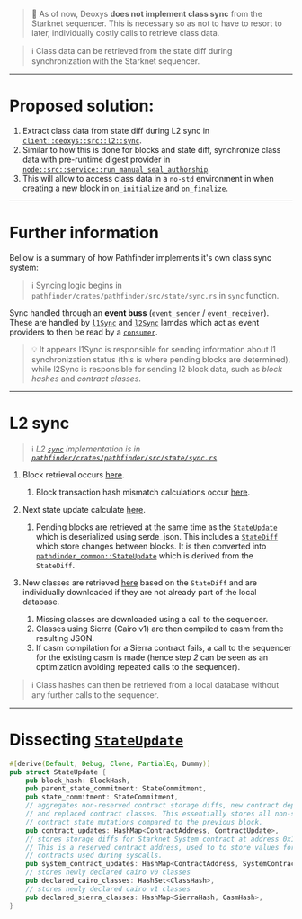 > 🚨 As of now, Deoxys **does not implement class sync** from the Starknet sequencer. This is necessary so as not to have to resort to later, individually costly calls to retrieve class data.

> ℹ️ Class data can be retrieved from the state diff during synchronization with the Starknet sequencer.

---
# Proposed solution:

1. Extract class data from state diff during L2 sync in [`client::deoxys::src::l2::sync`](https://github.com/KasarLabs/deoxys/blob/8f746a950de942b74e4d62f40027acecf85e2154/crates/client/deoxys/src/l2.rs#L89).
2. Similar to how this is done for blocks and state diff, synchronize class data with pre-runtime digest provider in [`node::src::service::run_manual_seal_authorship`](https://github.com/KasarLabs/deoxys/blob/8f746a950de942b74e4d62f40027acecf85e2154/crates/node/src/service.rs#L641C3-L641C3).
3. This will allow to access class data in a `no-std` environment in when creating a new block in [`on_initialize`](https://github.com/KasarLabs/deoxys/blob/8f746a950de942b74e4d62f40027acecf85e2154/crates/pallets/starknet/src/lib.rs#L194) and [`on_finalize`](https://github.com/KasarLabs/deoxys/blob/8f746a950de942b74e4d62f40027acecf85e2154/crates/pallets/starknet/src/lib.rs#L185).

---
# Further information

Bellow is a summary of how Pathfinder implements it's own class sync system:

> ℹ️ Syncing logic begins in `pathfinder/crates/pathfinder/src/state/sync.rs` in `sync` function.

Sync handled through an **event buss** (`event_sender` / `event_receiver`). These are handled by [`l1Sync`](https://github.com/eqlabs/pathfinder/blob/main/crates/pathfinder/src/state/sync.rs#L125) and [`l2Sync`](https://github.com/eqlabs/pathfinder/blob/main/crates/pathfinder/src/state/sync.rs#L126) lamdas which act as event providers to then be read by a [`consumer`](https://github.com/eqlabs/pathfinder/blob/main/crates/pathfinder/src/state/sync.rs#L331).

> 💡 It appears l1Sync is responsible for sending information about l1 synchronization status (this is where pending blocks are determined), while l2Sync is responsible for sending l2 block data, such as *block hashes* and *contract classes*.

---

# L2 sync

> ℹ️ *L2 [`sync`](https://github.com/eqlabs/pathfinder/blob/bb08596e2bd6b05fee90d85ea63845789935a3fa/crates/pathfinder/src/state/sync/l2.rs#L92) implementation is in [`pathfinder/crates/pathfinder/src/state/sync.rs`](https://github.com/eqlabs/pathfinder/blob/bb08596e2bd6b05fee90d85ea63845789935a3fa/crates/pathfinder/src/state/sync/l2.rs)*

1. Block retrieval occurs [here](https://github.com/eqlabs/pathfinder/blob/bb08596e2bd6b05fee90d85ea63845789935a3fa/crates/pathfinder/src/state/sync/l2.rs#L425).
	1. Block transaction hash mismatch calculations occur [here](https://github.com/eqlabs/pathfinder/blob/bb08596e2bd6b05fee90d85ea63845789935a3fa/crates/pathfinder/src/state/sync/l2.rs#L523).
	
2. Next state update calculate [here](https://github.com/eqlabs/pathfinder/blob/bb08596e2bd6b05fee90d85ea63845789935a3fa/crates/pathfinder/src/state/sync/l2.rs#L147).
	1.  Pending blocks are retrieved at the same time as the [`StateUpdate`](https://github.com/eqlabs/pathfinder/blob/bb08596e2bd6b05fee90d85ea63845789935a3fa/crates/gateway-types/src/reply.rs#L1692) which is deserialized using serde_json. This includes a [`StateDiff`](https://github.com/eqlabs/pathfinder/blob/bb08596e2bd6b05fee90d85ea63845789935a3fa/crates/gateway-types/src/reply.rs#L1783) which store changes between blocks. It is then converted into [`pathdinder_common::StateUpdate`](https://github.com/eqlabs/pathfinder/blob/main/crates/common/src/state_update.rs#L15) which is derived from the `StateDiff`.

3. New classes are retrieved [here](https://github.com/eqlabs/pathfinder/blob/bb08596e2bd6b05fee90d85ea63845789935a3fa/crates/pathfinder/src/state/sync/l2.rs#L240) based on the `StateDiff` and are individually downloaded if they are not already part of the local database.
	1. Missing classes are downloaded using a call to the sequencer.
	2. Classes using Sierra (Cairo v1) are then compiled to casm from the resulting JSON.
	3. If casm compilation for a Sierra contract fails, a call to the sequencer for the existing casm is made (hence step *2* can be seen as an optimization avoiding repeated calls to the sequencer).

> ℹ️ Class hashes can then be retrieved from a local database without any further calls to the sequencer.

---
# Dissecting [`StateUpdate`](https://github.com/eqlabs/pathfinder/blob/main/crates/common/src/state_update.rs#L15)

```rust
#[derive(Default, Debug, Clone, PartialEq, Dummy)]
pub struct StateUpdate {
    pub block_hash: BlockHash,
    pub parent_state_commitment: StateCommitment,
    pub state_commitment: StateCommitment,
    // aggregates non-reserved contract storage diffs, new contract deployments
    // and replaced contract classes. This essentially stores all non-system
    // contract state mutations compared to the previous block.
    pub contract_updates: HashMap<ContractAddress, ContractUpdate>,
    // stores storage diffs for Starknet System contract at address 0x1
    // This is a reserved contract address, used to to store values for smart 
    // contracts used during syscalls. 
    pub system_contract_updates: HashMap<ContractAddress, SystemContractUpdate>,
    // stores newly declared cairo v0 classes
    pub declared_cairo_classes: HashSet<ClassHash>,
    // stores newly declared cairo v1 classes 
    pub declared_sierra_classes: HashMap<SierraHash, CasmHash>,
}
```
